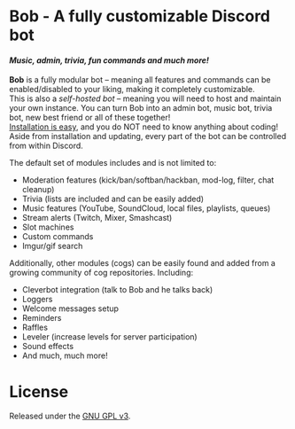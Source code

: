 # Bob - A fully customizable Discord bot
#### *Music, admin, trivia, fun commands and much more!*

**Bob** is a fully modular bot – meaning all features and commands can be enabled/disabled to your liking, making it completely customizable.  
This is also a *self-hosted bot* – meaning you will need to host and maintain your own instance. You can turn Bob into an admin bot, music bot, trivia bot, new best friend or all of these together!  
[Installation is easy](https://twentysix26.github.io/Red-Docs/), and you do NOT need to know anything about coding! Aside from installation and updating, every part of the bot can be controlled from within Discord.

The default set of modules includes and is not limited to:
* Moderation features (kick/ban/softban/hackban, mod-log, filter, chat cleanup)
* Trivia (lists are included and can be easily added)
* Music features (YouTube, SoundCloud, local files, playlists, queues)
* Stream alerts (Twitch, Mixer, Smashcast)
* Slot machines
* Custom commands
* Imgur/gif search

Additionally, other modules (cogs) can be easily found and added from a growing community of cog repositories. Including:
* Cleverbot integration (talk to Bob and he talks back)
* Loggers
* Welcome messages setup
* Reminders
* Raffles
* Leveler (increase levels for server participation)
* Sound effects
* And much, much more!

# License

Released under the [GNU GPL v3](LICENSE).

